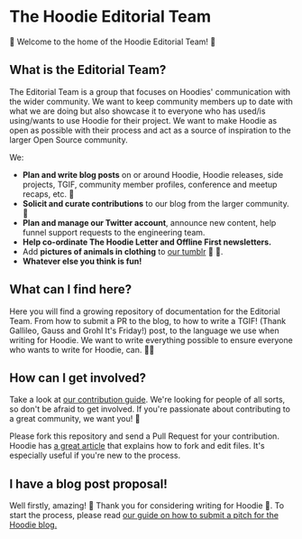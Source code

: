 # The Hoodie Editorial Team

:rocket: Welcome to the home of the Hoodie Editorial Team! :rocket:

## What is the Editorial Team?

The Editorial Team is a group that focuses on Hoodies' communication with the wider community. We want to keep community members up to date with what we are doing but also showcase it to everyone who has used/is using/wants to use Hoodie for their project. We want to make Hoodie as open as possible with their process and act as a source of inspiration to the larger Open Source community.

We:
- **Plan and write blog posts** on or around Hoodie, Hoodie releases, side projects, TGIF, community member profiles, conference and meetup recaps, etc. :memo:
- **Solicit and curate contributions** to our blog from the larger community. :mag_right:
- **Plan and manage our Twitter account**, announce new content, help funnel support requests to the engineering team.
- **Help co-ordinate The Hoodie Letter and Offline First newsletters.**
- Add **pictures of animals in clothing** to [our tumblr](http://meetthehoodies.tumblr.com) :dog: :shirt:.
- **Whatever else you think is fun!**

## What can I find here?

Here you will find a growing repository of documentation for the Editorial Team. From how to submit a PR to the blog, to how to write a TGIF! (Thank Gallileo, Gauss and Grohl It's Friday!) post, to the language we use when writing for Hoodie. We want to write everything possible to ensure everyone who wants to write for Hoodie, can. :ok_woman:

## How can I get involved?

Take a look at [our contribution guide](CONTRIBUTING.md#joining-the-hoodie-editorial-team). We're looking for people of all sorts, so don't be afraid to get involved. If you're passionate about contributing to a great community, we want you! :yellow_heart:

Please fork this repository and send a Pull Request for your contribution. Hoodie has [a great article](http://hood.ie/blog/contributing-to-hoodie.html) that explains how to fork and edit files. It's especially useful if you're new to the process.  

## I have a blog post proposal!

Well firstly, amazing! :tada: Thank you for considering writing for Hoodie :sparkling_heart:.
To start the process, please read [our guide on how to submit a pitch for the Hoodie blog.](CONTRIBUTING.md#pitching-an-article-to-the-hoodie-blog)

